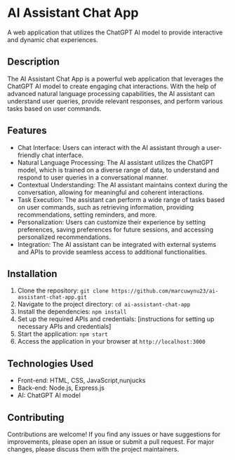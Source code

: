 # AI Assistant Chat App

A web application that utilizes the ChatGPT AI model to provide interactive and dynamic chat experiences.

## Description

The AI Assistant Chat App is a powerful web application that leverages the ChatGPT AI model to create engaging chat interactions. With the help of advanced natural language processing capabilities, the AI assistant can understand user queries, provide relevant responses, and perform various tasks based on user commands.

## Features

- Chat Interface: Users can interact with the AI assistant through a user-friendly chat interface.
- Natural Language Processing: The AI assistant utilizes the ChatGPT model, which is trained on a diverse range of data, to understand and respond to user queries in a conversational manner.
- Contextual Understanding: The AI assistant maintains context during the conversation, allowing for meaningful and coherent interactions.
- Task Execution: The assistant can perform a wide range of tasks based on user commands, such as retrieving information, providing recommendations, setting reminders, and more.
- Personalization: Users can customize their experience by setting preferences, saving preferences for future sessions, and accessing personalized recommendations.
- Integration: The AI assistant can be integrated with external systems and APIs to provide seamless access to additional functionalities.

## Installation

1. Clone the repository: `git clone https://github.com/marcuwynu23/ai-assistant-chat-app.git`
2. Navigate to the project directory: `cd ai-assistant-chat-app`
3. Install the dependencies: `npm install`
4. Set up the required APIs and credentials: [instructions for setting up necessary APIs and credentials]
5. Start the application: `npm start`
6. Access the application in your browser at `http://localhost:3000`

## Technologies Used

- Front-end: HTML, CSS, JavaScript,nunjucks
- Back-end: Node.js, Express.js
- AI: ChatGPT AI model

## Contributing

Contributions are welcome! If you find any issues or have suggestions for improvements, please open an issue or submit a pull request. For major changes, please discuss them with the project maintainers.
